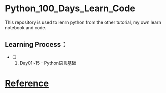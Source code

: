 # Python_100_Days_Learn_Code

This repository is used to lenrn python from the other tutorial, my own learn notebook and code.
## Learning Process：
- [ ] 1. Day01~15 - Python语言基础
# [Reference](https://github.com/jackfrued/Python-100-Days)
